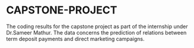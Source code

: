 # CAPSTONE-PROJECT
The coding results for the capstone project as part of the internship under Dr.Sameer Mathur. The data concerns the prediction of relations between term deposit payments and direct marketing campaigns.
